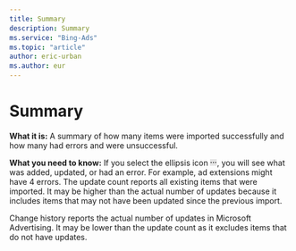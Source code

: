 ```yaml
---
title: Summary
description: Summary
ms.service: "Bing-Ads"
ms.topic: "article"
author: eric-urban
ms.author: eur
---
```


# Summary

**What it is:** A summary of how many items were imported successfully and how many had errors and were unsuccessful.

**What you need to know:** If you select the ellipsis icon ![More information icon](../../images/BA_ScreenCap_DeliveryDetails.png), you will see what was added, updated, or had an error. For example, ad extensions might have 4 errors.
The update count reports all existing items that were imported. It may be higher than the actual number of updates because it includes items that may not have been updated since the previous import.

Change history reports the actual number of updates in Microsoft Advertising. It may be lower than the update count as it excludes items that do not have updates.


